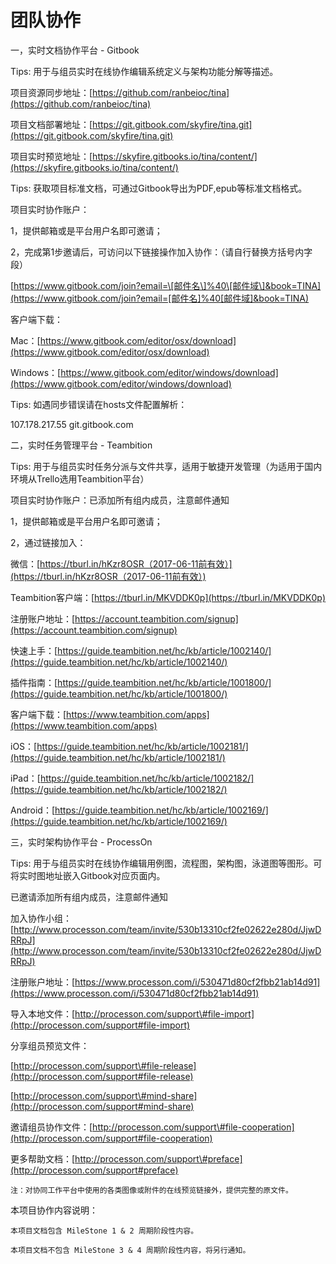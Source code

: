 # 团队协作

一，实时文档协作平台 - Gitbook

Tips: 用于与组员实时在线协作编辑系统定义与架构功能分解等描述。

项目资源同步地址：[https://github.com/ranbeioc/tina](https://github.com/ranbeioc/tina)

项目文档部署地址：[https://git.gitbook.com/skyfire/tina.git](https://git.gitbook.com/skyfire/tina.git)

项目实时预览地址：[https://skyfire.gitbooks.io/tina/content/](https://skyfire.gitbooks.io/tina/content/)

Tips: 获取项目标准文档，可通过Gitbook导出为PDF,epub等标准文档格式。

项目实时协作账户：

1，提供邮箱或是平台用户名即可邀请；

2，完成第1步邀请后，可访问以下链接操作加入协作：（请自行替换方括号内字段）

[https://www.gitbook.com/join?email=\[邮件名\]%40\[邮件域\]&book=TINA](https://www.gitbook.com/join?email=[邮件名]%40[邮件域]&book=TINA)

客户端下载：

Mac：[https://www.gitbook.com/editor/osx/download](https://www.gitbook.com/editor/osx/download)

Windows：[https://www.gitbook.com/editor/windows/download](https://www.gitbook.com/editor/windows/download)

Tips: 如遇同步错误请在hosts文件配置解析：

107.178.217.55    git.gitbook.com

二，实时任务管理平台 - Teambition

Tips: 用于与组员实时任务分派与文件共享，适用于敏捷开发管理（为适用于国内环境从Trello选用Teambition平台）

项目实时协作账户：已添加所有组内成员，注意邮件通知

1，提供邮箱或是平台用户名即可邀请；

2，通过链接加入：

微信：[https://tburl.in/hKzr8OSR（2017-06-11前有效）](https://tburl.in/hKzr8OSR（2017-06-11前有效）)

Teambition客户端：[https://tburl.in/MKVDDK0p](https://tburl.in/MKVDDK0p)

注册账户地址：[https://account.teambition.com/signup](https://account.teambition.com/signup)

快速上手：[https://guide.teambition.net/hc/kb/article/1002140/](https://guide.teambition.net/hc/kb/article/1002140/)

插件指南：[https://guide.teambition.net/hc/kb/article/1001800/](https://guide.teambition.net/hc/kb/article/1001800/)

客户端下载：[https://www.teambition.com/apps](https://www.teambition.com/apps)

iOS：[https://guide.teambition.net/hc/kb/article/1002181/](https://guide.teambition.net/hc/kb/article/1002181/)

iPad：[https://guide.teambition.net/hc/kb/article/1002182/](https://guide.teambition.net/hc/kb/article/1002182/)

Android：[https://guide.teambition.net/hc/kb/article/1002169/](https://guide.teambition.net/hc/kb/article/1002169/)

三，实时架构协作平台 - ProcessOn

Tips: 用于与组员实时在线协作编辑用例图，流程图，架构图，泳道图等图形。可将实时图地址嵌入Gitbook对应页面内。

已邀请添加所有组内成员，注意邮件通知

加入协作小组：[http://www.processon.com/team/invite/530b13310cf2fe02622e280d/JjwDRRpJ](http://www.processon.com/team/invite/530b13310cf2fe02622e280d/JjwDRRpJ)

注册账户地址：[https://www.processon.com/i/530471d80cf2fbb21ab14d91](https://www.processon.com/i/530471d80cf2fbb21ab14d91)

导入本地文件：[http://processon.com/support\#file-import](http://processon.com/support#file-import)

分享组员预览文件：

[http://processon.com/support\#file-release](http://processon.com/support#file-release)

[http://processon.com/support\#mind-share](http://processon.com/support#mind-share)

邀请组员协作文件：[http://processon.com/support\#file-cooperation](http://processon.com/support#file-cooperation)

更多帮助文档：[http://processon.com/support\#preface](http://processon.com/support#preface)

```
注：对协同工作平台中使用的各类图像或附件的在线预览链接外，提供完整的原文件。
```

本项目协作内容说明：

```
本项目文档包含 MileStone 1 & 2 周期阶段性内容。

本项目文档不包含 MileStone 3 & 4 周期阶段性内容，将另行通知。
```



